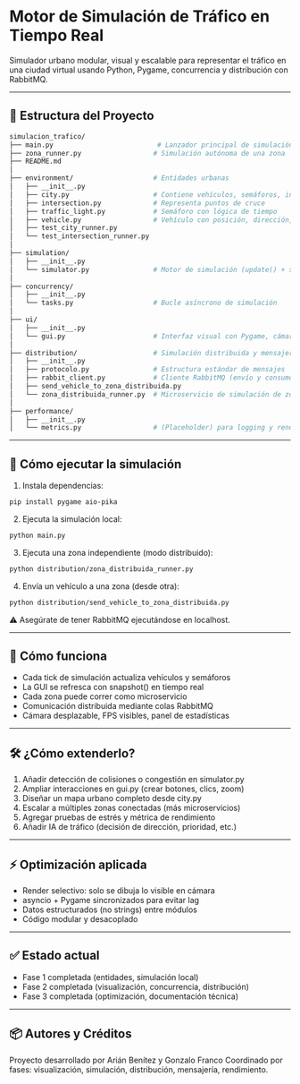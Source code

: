 # Motor de Simulación de Tráfico en Tiempo Real

Simulador urbano modular, visual y escalable para representar el tráfico en una ciudad virtual usando Python, Pygame, concurrencia y distribución con RabbitMQ.

---

## 📁 Estructura del Proyecto

```bash
simulacion_trafico/
├── main.py                          # Lanzador principal de simulación local
├── zona_runner.py                  # Simulación autónoma de una zona
├── README.md
│
├── environment/                    # Entidades urbanas
│   ├── __init__.py
│   ├── city.py                     # Contiene vehículos, semáforos, intersecciones
│   ├── intersection.py             # Representa puntos de cruce
│   ├── traffic_light.py            # Semáforo con lógica de tiempo
│   ├── vehicle.py                  # Vehículo con posición, dirección, velocidad
│   ├── test_city_runner.py
│   └── test_intersection_runner.py
│
├── simulation/
│   ├── __init__.py
│   └── simulator.py                # Motor de simulación (update() + snapshot)
│
├── concurrency/
│   ├── __init__.py
│   └── tasks.py                    # Bucle asíncrono de simulación
│
├── ui/
│   ├── __init__.py
│   └── gui.py                      # Interfaz visual con Pygame, cámara, FPS
│
├── distribution/                   # Simulación distribuida y mensajería
│   ├── __init__.py
│   ├── protocolo.py                # Estructura estándar de mensajes
│   ├── rabbit_client.py            # Cliente RabbitMQ (envío y consumo)
│   ├── send_vehicle_to_zona_distribuida.py
│   └── zona_distribuida_runner.py  # Microservicio de simulación de zona
│
├── performance/
│   ├── __init__.py
│   └── metrics.py                  # (Placeholder) para logging y rendimiento
```

---

## 🚀 Cómo ejecutar la simulación

1. Instala dependencias:
```bash
pip install pygame aio-pika
```

2. Ejecuta la simulación local:
```bash
python main.py
```

3. Ejecuta una zona independiente (modo distribuido):
```bash
python distribution/zona_distribuida_runner.py
```

4. Envía un vehículo a una zona (desde otra):
```bash
python distribution/send_vehicle_to_zona_distribuida.py
```

⚠️ Asegúrate de tener RabbitMQ ejecutándose en localhost.

---

## 🧱 Cómo funciona

- Cada tick de simulación actualiza vehículos y semáforos
- La GUI se refresca con snapshot() en tiempo real
- Cada zona puede correr como microservicio
- Comunicación distribuida mediante colas RabbitMQ
- Cámara desplazable, FPS visibles, panel de estadísticas

---

## 🛠️ ¿Cómo extenderlo?

1. Añadir detección de colisiones o congestión en simulator.py
2. Ampliar interacciones en gui.py (crear botones, clics, zoom)
3. Diseñar un mapa urbano completo desde city.py
4. Escalar a múltiples zonas conectadas (más microservicios)
5. Agregar pruebas de estrés y métrica de rendimiento
6. Añadir IA de tráfico (decisión de dirección, prioridad, etc.)

---

## ⚡ Optimización aplicada

- Render selectivo: solo se dibuja lo visible en cámara
- asyncio + Pygame sincronizados para evitar lag
- Datos estructurados (no strings) entre módulos
- Código modular y desacoplado

---

## ✅ Estado actual

- Fase 1 completada (entidades, simulación local)
- Fase 2 completada (visualización, concurrencia, distribución)
- Fase 3 completada (optimización, documentación técnica)

---

## 📦 Autores y Créditos

Proyecto desarrollado por Arián Benítez y Gonzalo Franco 
Coordinado por fases: visualización, simulación, distribución, mensajería, rendimiento.

